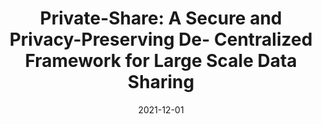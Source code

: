 ---
title: "Private-Share: A Secure and Privacy-Preserving De- Centralized Framework for Large Scale Data Sharing"
collection: publications
permalink: /publication/2021-Private-Share
date: 2021-12-01
paperurl: 'https://dl.acm.org/doi/abs/10.1145/3469877.3493588'
github: 'https://github.com/Arun-George-Zachariah/Private-Share.git'
citation: '<b>Arun Zachariah</b> and Maha Alrasheed - &quot;Private-Share: A Secure and Privacy-Preserving De- Centralized Framework for Large Scale Data Sharing.&quot; <i>3rd ACM International Conference on Multimedia in Asia (ACM MM Asia 2021)</i>, 3 pages, Australia, 2021.'
---